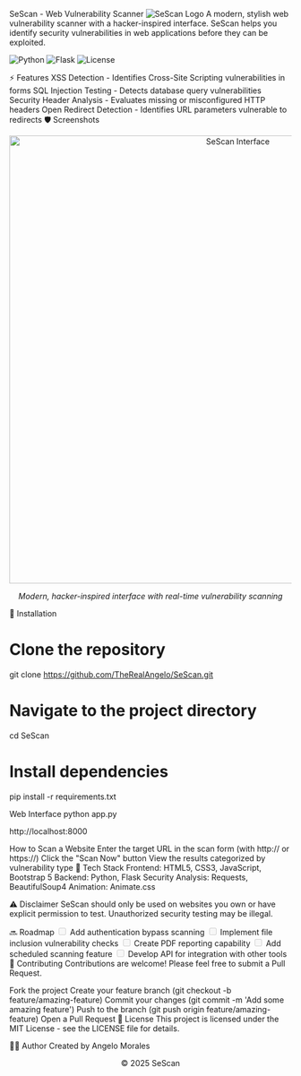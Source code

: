 SeScan - Web Vulnerability Scanner
<img alt="SeScan Logo" src="https://img.shields.io/badge/SeScan-Security Scanner-05101f?style=for-the-badge&amp;logo=shield&amp;logoColor=0dff00">
A modern, stylish web vulnerability scanner with a hacker-inspired interface. SeScan helps you identify security vulnerabilities in web applications before they can be exploited.

<img alt="Python" src="https://img.shields.io/badge/python-3.8+-blue.svg">
<img alt="Flask" src="https://img.shields.io/badge/flask-2.0.1-green.svg">
<img alt="License" src="https://img.shields.io/badge/license-MIT-blue.svg">

⚡ Features
XSS Detection - Identifies Cross-Site Scripting vulnerabilities in forms
SQL Injection Testing - Detects database query vulnerabilities
Security Header Analysis - Evaluates missing or misconfigured HTTP headers
Open Redirect Detection - Identifies URL parameters vulnerable to redirects
🛡️ Screenshots
<div align="center"> <img src="https://via.placeholder.com/800x400/0a192f/0dff00?text=SeScan+Interface" alt="SeScan Interface" width="800"/> <p><em>Modern, hacker-inspired interface with real-time vulnerability scanning</em></p> </div>
🚀 Installation

# Clone the repository
git clone https://github.com/TheRealAngelo/SeScan.git

# Navigate to the project directory
cd SeScan

# Install dependencies
pip install -r requirements.txt

Web Interface
python app.py

http://localhost:8000

How to Scan a Website
Enter the target URL in the scan form (with http:// or https://)
Click the "Scan Now" button
View the results categorized by vulnerability type
🔧 Tech Stack
Frontend: HTML5, CSS3, JavaScript, Bootstrap 5
Backend: Python, Flask
Security Analysis: Requests, BeautifulSoup4
Animation: Animate.css

⚠️ Disclaimer
SeScan should only be used on websites you own or have explicit permission to test. Unauthorized security testing may be illegal.

🔜 Roadmap
<input disabled="" type="checkbox"> Add authentication bypass scanning
<input disabled="" type="checkbox"> Implement file inclusion vulnerability checks
<input disabled="" type="checkbox"> Create PDF reporting capability
<input disabled="" type="checkbox"> Add scheduled scanning feature
<input disabled="" type="checkbox"> Develop API for integration with other tools
🤝 Contributing
Contributions are welcome! Please feel free to submit a Pull Request.

Fork the project
Create your feature branch (git checkout -b feature/amazing-feature)
Commit your changes (git commit -m 'Add some amazing feature')
Push to the branch (git push origin feature/amazing-feature)
Open a Pull Request
📄 License
This project is licensed under the MIT License - see the LICENSE file for details.

👨‍💻 Author
Created by Angelo Morales

<div align="center"> <p>© 2025 SeScan</p> </div>